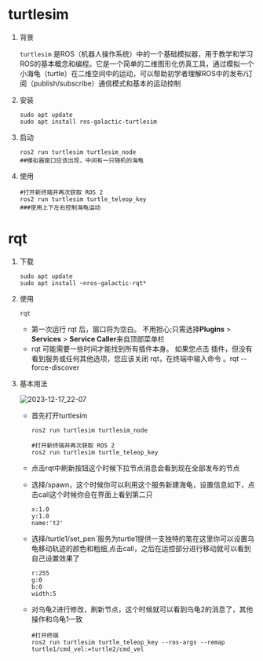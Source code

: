 # turtlesim

1. 背景

   `turtlesim` 是ROS（机器人操作系统）中的一个基础模拟器，用于教学和学习ROS的基本概念和编程。它是一个简单的二维图形化仿真工具，通过模拟一个小海龟（turtle）在二维空间中的运动，可以帮助初学者理解ROS中的发布/订阅（publish/subscribe）通信模式和基本的运动控制

2. 安装

   ```shell
   sudo apt update
   sudo apt install ros-galactic-turtlesim
   ```

3. 启动

   ```shell
   ros2 run turtlesim turtlesim_node
   ##模拟器窗口应该出现，中间有一只随机的海龟
   ```

4. 使用

   ```shell
   #打开新终端并再次获取 ROS 2
   ros2 run turtlesim turtle_teleop_key
   ###使用上下左右控制海龟运动
   ```



# rqt

1. 下载

   ```shell
   sudo apt update
   sudo apt install ~nros-galactic-rqt*
   ```

2. 使用

   ```shell
   rqt
   ```

   - 第一次运行 rqt 后，窗口将为空白。 不用担心;只需选择**Plugins** > **Services** > **Service Caller**来自顶部菜单栏
   - rqt 可能需要一些时间才能找到所有插件本身。 如果您点击 插件，但没有看到服务或任何其他选项，您应该关闭 rqt，在终端中输入命令 。rqt --force-discover

3. 基本用法

   ![2023-12-17_22-07](/home/nsj/Desktop/Ros_Learning/ROS2/img/2023-12-17_22-07.png)

   - 首先打开turtlesim

     ```shell
     ros2 run turtlesim turtlesim_node
     
     #打开新终端并再次获取 ROS 2
     ros2 run turtlesim turtle_teleop_key
     ```

   - 点击rqt中刷新按钮这个时候下拉节点消息会看到现在全部发布的节点

   - 选择/spawn，这个时候你可以利用这个服务新建海龟，设置信息如下，点击call这个时候你会在界面上看到第二只

     ```
     x:1.0
     y:1.0
     name:'t2' 
     ```

   - 选择/turtle1/set_pen`服务为turtle1提供一支独特的笔在这里你可以设置乌龟移动轨迹的颜色和粗细,点击call，之后在运控部分进行移动就可以看到自己设置效果了

     ```
     r:255
     g:0
     b:0
     width:5
     ```

   - 对乌龟2进行修改，刷新节点，这个时候就可以看到乌龟2的消息了，其他操作和乌龟1一致

     ```shell
     #打开终端
     ros2 run turtlesim turtle_teleop_key --ros-args --remap turtle1/cmd_vel:=turtle2/cmd_vel
     ```

   